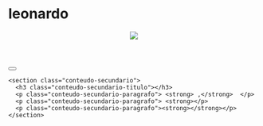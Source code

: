 # leonardo
<!DOCTYPE html>
<html lang="pt-BR">

<head>
  <meta charset="UTF-8">
  <meta name="viewport" content="width=device-width, initial-scale=1.0">
  <meta name="description" content="">
  <title>"Aula do marcelao"</title>
  <link rel="stylesheet" type="text/css" href="style.css">
</head>

<body>
  <header class="cabecalho">
    <img class="cabecalho-imagem" src="="">
    <nav class="cabecalho-menu">
      <a class="cabecalho-menu-item" href=""></a>
      <a class="cabecalho-menu-item"></a>
      <a class="cabecalho-menu-item"></a>
      <a class="cabecalho-menu-item"></a>
    </nav>
    </header>

  <main class="conteudo">
    <section class="conteudo-principal">
      <div class="conteudo-principal-escrito">
        <h1 class="conteudo-principal-escrito-titulo"></h1>
        <h2 class="conteudo-principal-escrito-subtitulo"></h2>
        <button class="conteudo-principal-escrito-botao"></button>
      </div>
      <img class="conteudo-principal-imagem"src="" alt="">
    </section>

   
    <section class="conteudo-secundario">
      <h3 class="conteudo-secundario-titulo"></h3>
      <p class="conteudo-secundario-paragrafo"> <strong> ,</strong>  </p>
      <p class="conteudo-secundario-paragrafo"> <strong></p>
      <p class="conteudo-secundario-paragrafo"><strong></strong></p>
    </section>
  </main>

  <footer class="rodape">
    <img class="rodape-imagem" src="
  </footer>
</body>

</html>o